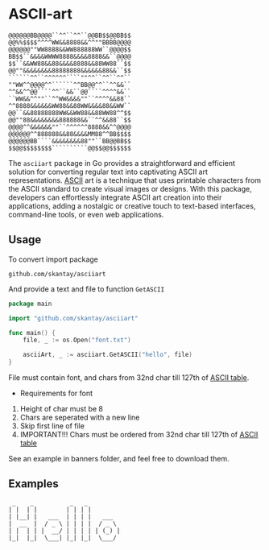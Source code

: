 # ASCII-art
```
@@@@@@BB@@@@``^^``^^``@@BB$$@@BB$$
@@%%$$$$^^^^WW&&8888&&^^""BBBB@@@@
@@@@@@""WW8888&&WW888888WW``@@@@$$
BB$$``&&&&WWWW8888&&&&8888&&``@@@@
$$``&&WW88&&88&&&&8888&&88WW88``$$
@@""&&&&&&&&88888888&&&&&&88&&``$$
``````^^``^^^^^^````""^^``^^``^^``
""WW^^@@@@^^``````^^BB@@^^``^^&&``
^^&&^^@@````^^``&&``@@````^^^^&&``
``WW&&^^""``^^WW&&&&""``^^^^&&88``
^^8888&&&&&&WW88&&88WW&&&&88&&WW``
@@``&&88888888WW&&WW88&&88WW88^^$$
@@""88&&&&&&&&888888&&``^^&&88``$$
@@@@^^&&&&&&""``^^^^^^8888&&^^@@@@
@@@@@@^^888888&&88&&&&MM88^^BB$$$$
@@@@@@BB````&&&&&&&&88""``BB@@BB$$
$$@@$$$$$$$$``````````@@$$@@$$$$$$
```

The `asciiart` package in Go provides a straightforward and efficient solution for converting regular text into captivating ASCII art representations. [ASCII](https://en.wikipedia.org/wiki/ASCII_art) art is a technique that uses printable characters from the ASCII standard to create visual images or designs. With this package, developers can effortlessly integrate ASCII art creation into their applications, adding a nostalgic or creative touch to text-based interfaces, command-line tools, or even web applications.

## Usage

To convert import package
```
github.com/skantay/asciiart
```

And provide a text and file to function `GetASCII`

```go
package main

import "github.com/skantay/asciiart"

func main() {
    file, _ := os.Open("font.txt")

    asciiArt, _ := asciiart.GetASCII("hello", file)
}
```

File must contain font, and chars from 32nd char till 127th of [ASCII table](https://www.cs.cmu.edu/~pattis/15-1XX/common/handouts/ascii.html). 

- Requirements for font

1. Height of char must be 8
2. Chars are seperated with a new line
3. Skip first line of file
4. IMPORTANT!!! Chars must be ordered from 32nd char till 127th of [ASCII table](https://www.cs.cmu.edu/~pattis/15-1XX/common/handouts/ascii.html)

See an example in banners folder, and feel free to download them.

## Examples

```
 _    _          _   _          
| |  | |        | | | |         
| |__| |   ___  | | | |   ___   
|  __  |  / _ \ | | | |  / _ \  
| |  | | |  __/ | | | | | (_) | 
|_|  |_|  \___| |_| |_|  \___/  
                                
                                
```
